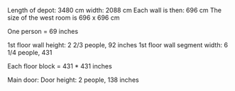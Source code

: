 Length of depot: 3480 cm
width: 2088 cm
Each wall is then: 696 cm
The size of the west room is 696 x 696 cm

One person = 69 inches

1st floor wall height: 2 2/3 people, 92 inches
1st floor wall segment width: 6 1/4 people, 431

Each floor block = 431 * 431 inches

Main door:
Door height: 2 people, 138 inches
